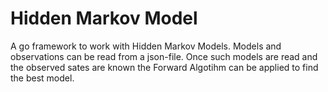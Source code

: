 # Hidden Markov Model

A go framework to work with Hidden Markov Models.
Models and observations can be read from a json-file. Once such models are read and the observed sates are known the Forward Algotihm 
can be applied to find the best model.
